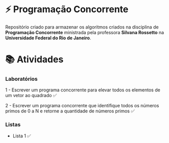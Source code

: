 # :zap: Programação Concorrente
Repositório criado para armazenar os algoritmos criados na disciplina de **Programação Concorrente** ministrada pela professora **Silvana Rossetto** na **Universidade Federal do Rio de Janeiro**.

# :books: Atividades
### Laboratórios
1 - Escrever um programa concorrente para elevar todos os elementos de um vetor ao quadrado :white_check_mark:

2 - Escrever um programa concorrente que identifique todos os números primos de 0 a N e retorne a quantidade de números primos :white_check_mark:

### Listas
- Lista 1 :white_check_mark:
